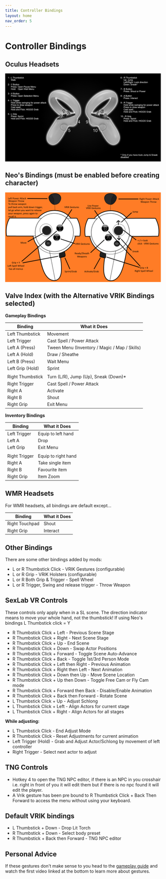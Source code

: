 ```yaml
---
title: Controller Bindings
layout: home
nav_order: 5
---
```




# Controller Bindings

## Oculus Headsets

![Controller Bindings](../img/ControllerBindings.png)

## Neo's Bindings (must be enabled before creating character)

![Neo's Bindings](../img/Neo%20Controls.png)

## Valve Index (with the Alternative VRIK Bindings selected)

**Gameplay Bindings**

| **Binding**      | **What it Does**                              |
|------------------|-----------------------------------------------|
| Left Thumbstick  | Movement                                      |
| Left Trigger     | Cast Spell / Power Attack                     |
| Left A (Press)   | Tween Menu (Inventory / Magic / Map / Skills) |
| Left A (Hold)    | Draw / Sheathe                                |
| Left B (Press)   | Wait Menu                                     |
| Left Grip (Hold) | Sprint                                        |
|                  |                                               |
| Right Thumbstick | Turn (L/R), Jump (Up), Sneak (Down)*          |
| Right Trigger    | Cast Spell / Power Attack                     |
| Right A          | Activate                                      |
| Right B          | Shout                                         |
| Right Grip       | Exit Menu                                     |

**Inventory Bindings**

| **Binding**   | **What it Does**    |
|---------------|---------------------|
| Left Trigger  | Equip to left hand  |
| Left A        | Drop                |
| Left Grip     | Exit Menu           |
|               |                     |
| Right Trigger | Equip to right hand |
| Right A       | Take single item    |
| Right B       | Favourite item      |
| Right Grip    | Item Zoom           |

## WMR Headsets
For WMR headsets, all bindings are default except...

| **Binding**    | **What it Does**    |
|----------------|---------------------|
| Right Touchpad | Shout               |
| Right Grip     | Interact            |

## Other Bindings
There are some other bindings added by mods:

* L or R Thumbstick Click - VRIK Gestures (configurable)
* L or R Grip - VRIK Holsters (configurable)
* L or R Both Grip & Trigger - Spell Wheel
* L or R Trigger, Swing and release trigger - Throw Weapon

## SexLab VR Controls

These controls only apply when in a SL scene. The direction indicator means to move your whole hand, not the thumbstick!
If using Neo's bindings L Thumbstick click = Y

* R Thumbstick Click + Left - Previous Scene Stage
* R Thumbstick Click + Right - Next Scene Stage
* R Thumbstick Click + Up - End Scene
* R Thumbstick Click + Down - Swap Actor Positions
* R Thumbstick Click + Forward - Toggle Scene Auto-Advance
* R Thumbstick Click + Back - Toggle 1st/3rd Person Mode
* R Thumbstick Click + Left then Right - Previous Animation
* R Thumbstick Click + Right then Left - Next Animation
* R Thumbstick Click + Down then Up - Move Scene Location
* R Thumbstick Click + Up then Down - Toggle Free Cam or Fly Cam mode
* R Thumbstick Click + Forward then Back - Disable/Enable Animation
* R Thumbstick Click + Back then Forward - Rotate Scene
* L Thumbstick Click + Up - Adjust Schlong
* L Thumbstick Click + Left - Align Actors for current stage
* L Thumbstick Click + Right - Align Actors for all stages

**While adjusting:**

* L Thumbstick Click - End Adjust Mode
* R Thumbstick Click - Reset Adjustments for current animation
* Left Trigger (Hold) - Grab and Adjust Actor/Schlong by movement of left controller 
* Right Trigger - Select next actor to adjust

## TNG Controls
* Hotkey 4 to open the TNG NPC editor, if there is an NPC in you crosshair i.e. right in front of you it will edit them but if there is no npc found it will edit the player.
* A Vrik gesture has been pre bound to R Thumbstick Click + Back Then Forward to access the menu without using your keyboard.

## Default VRIK bindings
* L Thumbstick + Down - Drop Lit Torch
* R Thumbstick + Down - Select body preset
* R Thumbstick + Back then Forward - TNG NPC editor

## Personal Advice

If these gestures don't make sense to you head to the [gameplay guide](docs/Gameplay%20Guide.md) and watch the first video linked at the bottom to learn more about gestures.
